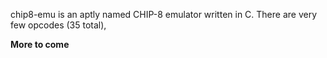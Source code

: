 chip8-emu is an aptly named CHIP-8 emulator written in C. There are very few opcodes (35 total), 

**More to come**
